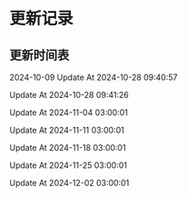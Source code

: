 # 更新记录

## 更新时间表 

2024-10-09
Update At 2024-10-28 09:40:57

Update At 2024-10-28 09:41:26

Update At 2024-11-04 03:00:01

Update At 2024-11-11 03:00:01

Update At 2024-11-18 03:00:01

Update At 2024-11-25 03:00:01

Update At 2024-12-02 03:00:01
